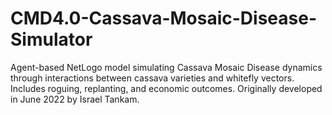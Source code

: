 # CMD4.0-Cassava-Mosaic-Disease-Simulator
Agent-based NetLogo model simulating Cassava Mosaic Disease dynamics through interactions between cassava varieties and whitefly vectors. Includes roguing, replanting, and economic outcomes. Originally developed in June 2022 by Israel Tankam.
